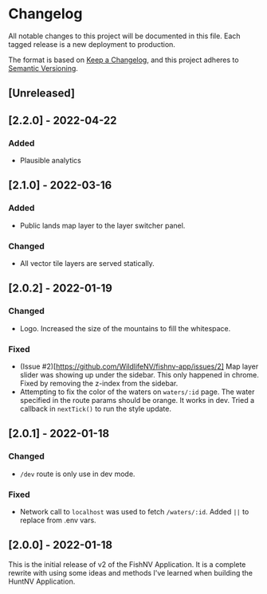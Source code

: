 # Changelog

All notable changes to this project will be documented in this file. Each tagged release is a new deployment to production.

The format is based on [Keep a Changelog](https://keepachangelog.com/en/1.0.0/),
and this project adheres to [Semantic Versioning](https://semver.org/spec/v2.0.0.html).

## [Unreleased]

## [2.2.0] - 2022-04-22

### Added

* Plausible analytics

## [2.1.0] - 2022-03-16

### Added

* Public lands map layer to the layer switcher panel.

### Changed

* All vector tile layers are served statically.

## [2.0.2] - 2022-01-19

### Changed

* Logo. Increased the size of the mountains to fill the whitespace.

### Fixed

* (Issue #2)[https://github.com/WildlifeNV/fishnv-app/issues/2] Map layer slider was showing up under the sidebar. This only happened in chrome. Fixed by removing the z-index from the sidebar.
* Attempting to fix the color of the waters on `waters/:id` page. The water specified in the route params should be orange. It works in dev. Tried a callback in `nextTick()` to run the style update.

## [2.0.1] - 2022-01-18

### Changed

* `/dev` route is only use in dev mode.

### Fixed

* Network call to `localhost` was used to fetch `/waters/:id`. Added `||` to replace from .env vars.

## [2.0.0] - 2022-01-18

This is the initial release of v2 of the FishNV Application. It is a complete rewrite with using some ideas and methods I've learned when building the HuntNV Application.